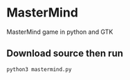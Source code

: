 # MasterMind
MasterMind game in python and GTK

## Download source then run
```python3 mastermind.py```
